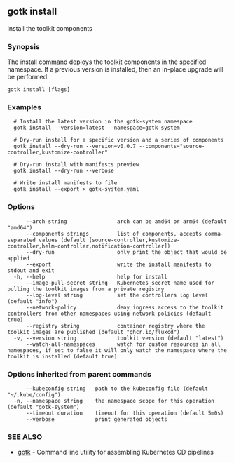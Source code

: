 ## gotk install

Install the toolkit components

### Synopsis

The install command deploys the toolkit components in the specified namespace.
If a previous version is installed, then an in-place upgrade will be performed.

```
gotk install [flags]
```

### Examples

```
  # Install the latest version in the gotk-system namespace
  gotk install --version=latest --namespace=gotk-system

  # Dry-run install for a specific version and a series of components
  gotk install --dry-run --version=v0.0.7 --components="source-controller,kustomize-controller"

  # Dry-run install with manifests preview 
  gotk install --dry-run --verbose

  # Write install manifests to file 
  gotk install --export > gotk-system.yaml

```

### Options

```
      --arch string                arch can be amd64 or arm64 (default "amd64")
      --components strings         list of components, accepts comma-separated values (default [source-controller,kustomize-controller,helm-controller,notification-controller])
      --dry-run                    only print the object that would be applied
      --export                     write the install manifests to stdout and exit
  -h, --help                       help for install
      --image-pull-secret string   Kubernetes secret name used for pulling the toolkit images from a private registry
      --log-level string           set the controllers log level (default "info")
      --network-policy             deny ingress access to the toolkit controllers from other namespaces using network policies (default true)
      --registry string            container registry where the toolkit images are published (default "ghcr.io/fluxcd")
  -v, --version string             toolkit version (default "latest")
      --watch-all-namespaces       watch for custom resources in all namespaces, if set to false it will only watch the namespace where the toolkit is installed (default true)
```

### Options inherited from parent commands

```
      --kubeconfig string   path to the kubeconfig file (default "~/.kube/config")
  -n, --namespace string    the namespace scope for this operation (default "gotk-system")
      --timeout duration    timeout for this operation (default 5m0s)
      --verbose             print generated objects
```

### SEE ALSO

* [gotk](gotk.md)	 - Command line utility for assembling Kubernetes CD pipelines

